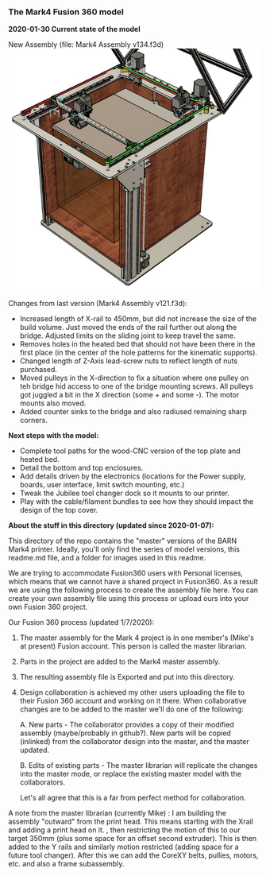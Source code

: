 ### The Mark4 Fusion 360 model

**2020-01-30 Current state of the model**

New Assembly  (file: Mark4 Assembly v134.f3d)
![Assembly, Mark4 printer v23](https://github.com/BainbridgeArtisanResourceNetwork/Mark4_printer/blob/master/Fusion360_model_NEW/images/New_Assembly_2020_02_29.jpg)

 Changes from last version (Mark4 Assembly v121.f3d):

- Increased length of X-rail to 450mm, but did not increase the size of the build volume. Just moved the ends of the rail further out along the bridge. Adjusted limits on the sliding joint to keep travel the same. 
- Removes holes in the heated bed that should not have been there in the first place (in the center of the hole patterns for the kinematic supports).
- Changed length of Z-Axis lead-screw nuts to reflect length of nuts purchased.
- Moved pulleys in the X-direction to fix a situation where one pulley on teh bridge hid access to one of the bridge mounting screws. All pulleys got juggled a bit in the X direction (some + and some -). The motor mounts also moved.
- Added counter sinks to the bridge and also radiused remaining sharp corners.






**Next steps with the model:**

- Complete tool paths for the wood-CNC version of the top plate and heated bed.
- Detail the bottom and top enclosures.
- Add details driven by the electronics (locations for the Power supply, boards, user interface, limit switch mounting, etc.)
- Tweak the Jubilee tool changer dock so it mounts to our printer.
- Play with the cable/filament  bundles to see how they should impact the design of the top cover.



**About the stuff in this directory (updated since 2020-01-07):**

This directory of the repo contains the "master" versions of the BARN Mark4 printer.  Ideally, you'll only find the series of model versions, this readme.md file, and a folder for images used in this readme. 

We are trying to accommodate Fusion360 users with Personal licenses, which means that we cannot have a shared project in Fusion360. As a result we are using the following process to create the assembly file here. You can create your own assembly file using this process or upload ours into your own Fusion 360 project.

Our Fusion 360 process (updated 1/7/2020):

1. The master assembly for the Mark 4 project is in one member's (Mike's at present) Fusion account.  This person is called the master librarian.

2. Parts in the project are added to the Mark4 master assembly.

3. The resulting assembly file is Exported and put into this directory.

4. Design collaboration is achieved my other users uploading the file to their Fusion 360 account and working on it there. When collaborative changes are to be added to the master we'll do one of the following:

     A. New parts - The collaborator provides a copy of their modified assembly (maybe/probably in github?). New parts will be copied (inlinked) from the collaborator design into the master, and the master updated.

     B. Edits of existing parts -  The master librarian will replicate the changes into the master mode, or replace the existing master model with the collaborators.

   Let's all agree that this is a far from perfect method for collaboration.  



A note from the master librarian (currently Mike) : I am building the assembly "outward" from the print head. This means starting with the Xrail and adding a print head on it. , then restricting the motion of this to our target 350mm (plus some space for an offset second extruder). This is then added to the Y rails and similarly motion restricted (adding space for a future tool changer). After this we can add the CoreXY belts, pullies, motors, etc. and also a frame subassembly.
